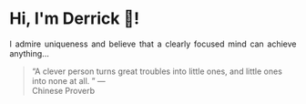 # Hi, I'm Derrick 👋!
<p align="justify">I admire uniqueness and believe that a clearly focused mind can achieve anything...</p> 
<!-- #quote-start -->
<blockquote>&ldquo;A clever person turns great troubles into little ones, and little ones into none at all. &rdquo; &mdash; <footer>Chinese Proverb</footer></blockquote>
<!-- #quote-end -->
